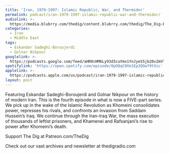 ```yaml
---
title: 'Iran, 1979-1997: Islamic Republic, War, and Thermidor'
permalink: podcast/iran-1979-1997-islamic-republic-war-and-thermidor/
audiolink: >-
  https://media.blubrry.com/thedig/content.blubrry.com/thedig/The_Dig-EP_380-Iran.mp3
categories:
  - Iran
  - Middle East
tags:
  - Eskandar Sadeghi-Boroujerdi
  - Golnar Nikpour
googlelink: >-
  https://podcasts.google.com/feed/aHR0cHM6Ly93d3cuYmx1YnJyeS5jb20vZmVlZHMvdGhlZGlnLnhtbA/episode/aHR0cHM6Ly90aGVkaWcuYmx1YnJyeS5uZXQvP3A9MjMwMQ?sa=X&ved=0CAUQkfYCahcKEwi44f7r1b-AAxUAAAAAHQAAAAAQNg
spotifylink: 'https://open.spotify.com/episode/0pOQqC0Xm1Ep2QGwY9tXic'
applelink: >-
  https://podcasts.apple.com/us/podcast/iran-1979-1997-islamic-republic-war-and-thermidor/id1043245989?i=1000586290967
layout: post
---
```


Featuring Eskandar Sadeghi-Boroujerdi and Golnar Nikpour on the history of modern Iran. This is the fourth episode in what is now a FIVE-part series. We pick up in the wake of the Islamic Revolution as Khomeini consolidates power, represses his rivals, and confronts an invasion from Saddam Hussein’s Iraq. We continue through the Iran-Iraq War, the mass execution of thousands of leftist prisoners, and Khamenei and Rafsanjani’s rise to power after Khomeini’s death.

Support The Dig at Patreon.com/TheDig

Check out our vast archives and newsletter at thedigradio.com
